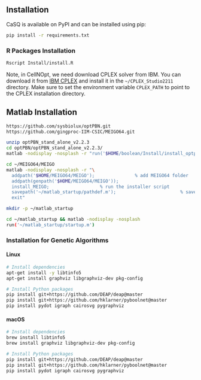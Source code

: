 
## Installation

CaSQ is available on PyPI and can be installed using pip:

```bash
pip install -r requirements.txt
```

### R Packages Installation
```bash
Rscript Install/install.R
```

Note, in CellNOpt, we need download CPLEX solver from IBM. You can download it from [IBM CPLEX](https://www.ibm.com/products/ilog-cplex-optimization-studio) and install it in the `~/CPLEX_Studio2211` directory. Make sure to set the environment variable `CPLEX_PATH` to point to the CPLEX installation directory.

## Matlab Installation
```bash
https://github.com/sysbiolux/optPBN.git
https://github.com/gingproc-IIM-CSIC/MEIGO64.git
```

```bash
unzip optPBN_stand_alone_v2.2.3
cd optPBN/optPBN_stand_alone_v2.2.3/
matlab -nodisplay -nosplash -r "run('$HOME/boolean/Install/install_optpbn.m'); exit"
```

```bash
cd ~/MEIGO64/MEIGO
matlab -nodisplay -nosplash -r "\
  addpath('$HOME/MEIGO64/MEIGO');               % add MEIGO64 folder
  addpath(genpath('$HOME/MEIGO64/MEIGO'));
  install_MEIGO;                   % run the installer script
  savepath('~/matlab_startup/pathdef.m');                        % save the updated pathdef
  exit" 
```

```bash
mkdir -p ~/matlab_startup

cd ~/matlab_startup && matlab -nodisplay -nosplash
run('~/matlab_startup/startup.m')
```

### Installation for Genetic Algorithms

#### Linux
```bash
# Install dependencies
apt-get install -y libtinfo5
apt-get install graphviz libgraphviz-dev pkg-config

# Install Python packages
pip install git+https://github.com/DEAP/deap@master
pip install git+https://github.com/hklarner/pyboolnet@master
pip install pydot igraph cairosvg pygraphviz
```

#### macOS
```bash
# Install dependencies
brew install libtinfo5
brew install graphviz libgraphviz-dev pkg-config

# Install Python packages
pip install git+https://github.com/DEAP/deap@master
pip install git+https://github.com/hklarner/pyboolnet@master
pip install pydot igraph cairosvg pygraphviz
```
